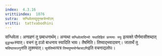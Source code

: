 ```yaml
---
index:  4.3.16
vrittiindex:  1076
sutra:  सन्धिवेलाद्यृतुनक्षत्रेभ्योऽण्
vritti:  tattvabodhini 
---
```


सन्धिवेला। अण्ग्रहणं तु छबाधनार्थम्। अन्यथा `सन्धिवेलादिभ्यो यथाविहितं प्रत्ययाः स्युः` इत्यक्ते पौर्णमासीशब्दात् `वृद्धाच्छः`स्यात्। वचनं तु ठञो बाधनाय स्यादिति भावः। तैषमिति। तिष्याद्भवादावण्। जातार्थे तु `श्रविष्ठाफाल्गुनी`ति लुक्स्यात्। `सूर्यतिष्ये`त्यत्र `तिष्यपुष्ययोर्नक्षत्राऽणि`इति वचनाद्यलोपः।


